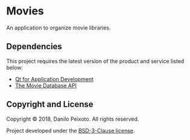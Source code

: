 # Movies
An application to organize movie libraries.

Dependencies
------------
This project requires the latest version of the product and service listed below:

- [Qt for Application Development](https://www.qt.io/download-qt-for-application-development)
- [The Movie Database API](https://www.themoviedb.org/documentation/api)

Copyright and License
---------------------
Copyright &copy; 2018, Danilo Peixoto. All rights reserved.

Project developed under the [BSD-3-Clause license](LICENSE).